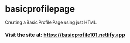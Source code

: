 # basicprofilepage
Creating a Basic Profile Page using just HTML.

### Visit the site at: https://basicprofile101.netlify.app

